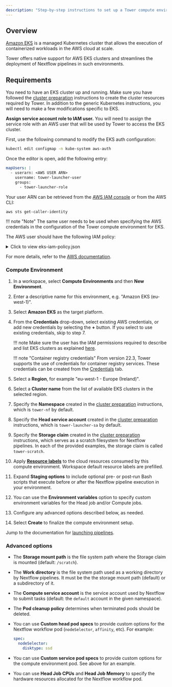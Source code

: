 ```yaml
---
description: "Step-by-step instructions to set up a Tower compute environment for Amazon EKS clusters"
---
```


## Overview

[Amazon EKS](https://aws.amazon.com/eks/) is a managed Kubernetes cluster that allows the execution of containerized workloads in the AWS cloud at scale.

Tower offers native support for AWS EKS clusters and streamlines the deployment of Nextflow pipelines in such environments.

## Requirements

You need to have an EKS cluster up and running. Make sure you have followed the [cluster preparation](../k8s/#cluster-preparation) instructions to create the cluster resources required by Tower. In addition to the generic Kubernetes instructions, you will need to make a few modifications specific to EKS.

**Assign service account role to IAM user.** You will need to assign the service role with an AWS user that will be used by Tower to access the EKS cluster.

First, use the following command to modify the EKS auth configuration:

```bash
kubectl edit configmap -n kube-system aws-auth
```

Once the editor is open, add the following entry:

```yaml
mapUsers: |
  - userarn: <AWS USER ARN>
    username: tower-launcher-user
    groups:
      - tower-launcher-role
```

Your user ARN can be retrieved from the [AWS IAM console](https://console.aws.amazon.com/iam) or from the AWS CLI:

```bash
aws sts get-caller-identity
```

!!! note "Note"
    The same user needs to be used when specifying the AWS credentials in the configuration of the Tower compute environment for EKS.

The AWS user should have the following IAM policy:

<details>
    <summary>Click to view eks-iam-policy.json</summary>
    ```yaml
    --8<-- "docs/_templates/eks/eks-iam-policy.json"
    ```
</details>

For more details, refer to the [AWS documentation](https://docs.aws.amazon.com/eks/latest/userguide/add-user-role.html).

### Compute Environment

1. In a workspace, select **Compute Environments** and then **New Environment**.

2. Enter a descriptive name for this environment, e.g. "Amazon EKS (eu-west-1)".

3. Select **Amazon EKS** as the target platform.

4. From the **Credentials** drop-down, select existing AWS credentials, or add new credentials by selecting the **+** button. If you select to use existing credentials, skip to step 7.

    !!! note
        Make sure the user has the IAM permissions required to describe and list EKS clusters as explained [here](#requirements).

    !!! note "Container registry credentials"
        From version 22.3, Tower supports the use of credentials for container registry services. These credentials can be created from the [Credentials](../credentials/overview.md/#container-registry-credentials) tab.

5. Select a **Region**, for example "eu-west-1 - Europe (Ireland)".

6. Select a **Cluster name** from the list of available EKS clusters in the selected region.

7. Specify the **Namespace** created in the [cluster preparation](#cluster-preparation) instructions, which is `tower-nf` by default.

8. Specify the **Head service account** created in the [cluster preparation](#cluster-preparation) instructions, which is `tower-launcher-sa` by default.

9. Specify the **Storage claim** created in the [cluster preparation](#cluster-preparation) instructions, which serves as a scratch filesystem for Nextflow pipelines. In each of the provided examples, the storage claim is called `tower-scratch`.

10. Apply [**Resource labels**](../resource-labels/overview.md) to the cloud resources consumed by this compute environment. Workspace default resource labels are prefilled. 

11. Expand **Staging options** to include optional pre- or post-run Bash scripts that execute before or after the Nextflow pipeline execution in your environment. 

12. You can use the **Environment variables** option to specify custom environment variables for the Head job and/or Compute jobs.

13. Configure any advanced options described below, as needed.

14. Select **Create** to finalize the compute environment setup.

Jump to the documentation for [launching pipelines](../launch/launchpad.md).

### Advanced options

- The **Storage mount path** is the file system path where the Storage claim is mounted (default: `/scratch`).

- The **Work directory** is the file system path used as a working directory by Nextflow pipelines. It must be the the storage mount path (default) or a subdirectory of it.

- The **Compute service account** is the service account used by Nextflow to submit tasks (default: the `default` account in the given namespace).

- The **Pod cleanup policy** determines when terminated pods should be deleted.

- You can use **Custom head pod specs** to provide custom options for the Nextflow workflow pod (`nodeSelector`, `affinity`, etc). For example:

  ```yaml
  spec:
    nodeSelector:
      disktype: ssd
  ```

- You can use **Custom service pod specs** to provide custom options for the compute environment pod. See above for an example.

- You can use **Head Job CPUs** and **Head Job Memory** to specify the hardware resources allocated for the Nextflow workflow pod.

